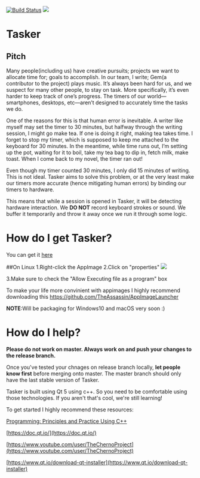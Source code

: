[![Build Status](https://travis-ci.com/thebigG/Tasker.svg?branch=release)](https://travis-ci.com/thebigG/Tasker)  [![](https://img.shields.io/badge/docs-readme-blue.svg)](https://thebigg.github.io/Tasker/)
# Tasker

## Pitch

Many people(including us) have creative pursuits; projects we want to allocate time for; goals to accomplish. In our team, I write; Gem(a contributor to the project) plays music. It’s always been hard for us, and we suspect for many other people, to stay on task. More specifically, it’s even harder to keep track of one’s progress. The timers of our world—smartphones, desktops, etc—aren’t designed to accurately time the tasks we do.

One of the reasons for this is that human error is inevitable. A writer like myself may set the timer to 30 minutes, but halfway through the writing session, I might go make tea. If one is doing it right, making tea takes time. I forget to stop my timer, which is supposed to keep me attached to the keyboard for 30 minutes. In the meantime, while time runs out, I’m setting up the pot, waiting for it to boil, take my tea bag to dip in, fetch milk, make toast. When I come back to my novel, the timer ran out!

Even though my timer counted 30 minutes, I only did 15 minutes of writing. This is not ideal. Tasker aims to solve this problem, or at the very least make our timers more accurate (hence mitigating human errors) by binding our timers to hardware.

This means that while a session is opened in Tasker, it will be detecting hardware interaction. We **DO NOT** record keyboard strokes or sound. We buffer it temporarily and throw it away once we run it through some logic.

# How do I get Tasker?
You can get it [here](https://github.com/thebigG/Tasker/releases) 

##On Linux
1.Right-click the AppImage
2.Click on "properties"
![](/home/fast-alchemist/Tasker/Images/linux-appiamge-executable.png) 

3.Make sure to  check the "Allow Executing file as a program" box

To make your life more convinient with appimages I highly recommend downloading this https://github.com/TheAssassin/AppImageLauncher

**NOTE**:Will be packaging for Windows10 and macOS very soon :)

# How do I help?

**Please do not work on master. Always work on and push your changes to the release branch.**

Once you've tested your chnages on release branch locally, **let people know first** before merging onto master. The master branch should only have the last stable version of Tasker. 

Tasker is built using Qt 5 using c++. So you need to be comfortable using those technologies. If you aren't that's cool, we're still learning!

To get started I highly recommend these resources:

[Programming: Principles and Practice Using C++](https://www.amazon.com/Programming-Principles-Practice-Using-2nd/dp/0321992784/ref=sr_1_1?keywords=Programming%3A+Principles+and+Practice+Using+C%2B%2B&qid=1577916888&sr=8-1) 

[https://doc.qt.io/](https://doc.qt.io/) 

[https://www.youtube.com/user/TheChernoProject](https://www.youtube.com/user/TheChernoProject) 

[https://www.qt.io/download-qt-installer](https://www.qt.io/download-qt-installer) 


